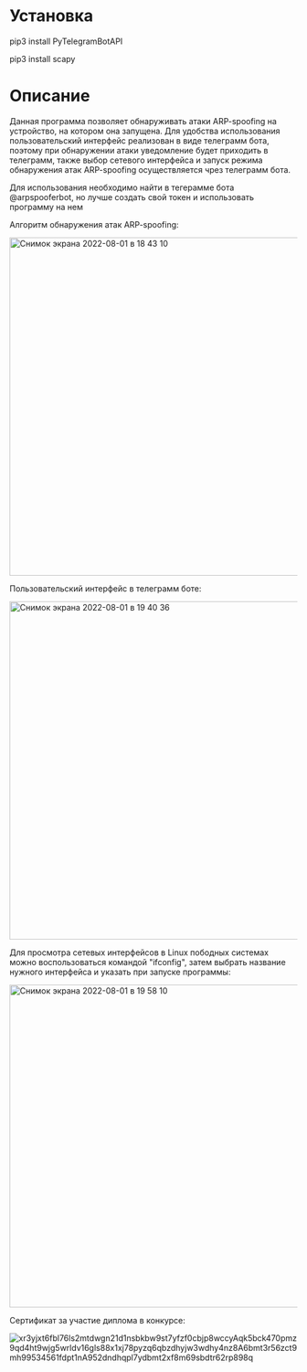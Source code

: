 # Установка

pip3 install PyTelegramBotAPI

pip3 install scapy

# Описание
Данная программа позволяет обнаруживать атаки ARP-spoofing на устройство, на котором она запущена.
Для удобства использования пользовательский интерфейс реализован в виде телеграмм бота, поэтому при обнаружении атаки уведомление будет приходить в телеграмм, также выбор сетевого интерфейса и запуск режима обнаружения атак ARP-spoofing осуществляется чрез телеграмм бота.

Для использования необходимо найти в тегерамме бота @arpspooferbot, но лучше создать свой токен и использовать программу на нем

Алгоритм обнаружения атак ARP-spoofing:

<img width="592" alt="Снимок экрана 2022-08-01 в 18 43 10" src="https://user-images.githubusercontent.com/95048421/182187729-5fcc923d-4bfa-44d6-b452-66b973c91f14.png">

Пользовательский интерфейс в телеграмм боте:

<img width="592" alt="Снимок экрана 2022-08-01 в 19 40 36" src="https://user-images.githubusercontent.com/95048421/182200084-6c174fc8-528a-41b6-9814-332399cfc4b7.png">

Для просмотра сетевых интерфейсов в Linux пободных системах можно воспользоваться командой "ifconfig", затем выбрать название нужного интерфейса и указать при запуске программы:

<img width="565" alt="Снимок экрана 2022-08-01 в 19 58 10" src="https://user-images.githubusercontent.com/95048421/182203221-ea20c894-a0df-476f-94df-a86bd54046b3.png">

Сертификат за участие диплома в конкурсе:

![xr3yjxt6fbl76ls2mtdwgn21d1nsbkbw9st7yfzf0cbjp8wccyAqk5bck470pmz9qd4ht9wjg5wrldv16gls88x1xj78pyzq6qbzdhyjw3wdhy4nz8A6bmt3r56zct9mh99534561fdpt1nA952dndhqpl7ydbmt2xf8m69sbdtr62rp898q](https://user-images.githubusercontent.com/95048421/182204926-efc29b92-8325-401c-9726-176e567becfe.jpeg)
